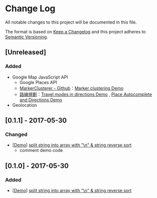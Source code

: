 # Change Log
All notable changes to this project will be documented in this file.

The format is based on [Keep a Changelog](http://keepachangelog.com/)
and this project adheres to [Semantic Versioning](http://semver.org/).

## [Unreleased]
### Added
- Google Map JavaScript API
    - Google Places API
    - [MarkerClusterer - Github](https://github.com/googlemaps/js-marker-clusterer)：[Marker clustering Demo](https://developers.google.com/maps/documentation/javascript/marker-clustering)
    - [路線規劃](https://developers.google.com/maps/documentation/javascript/directions?hl=zh-tw#UnitSystems)：[Travel modes in directions Demo](https://developers.google.com/maps/documentation/javascript/examples/directions-travel-modes?hl=zh-tw) , [Place Autocomplete and Directions Demo](https://developers.google.com/maps/documentation/javascript/examples/places-autocomplete-directions?hl=zh-tw)
- Geolocation

## [0.1.1] - 2017-05-30
### Changed
- [[Demo](https://codepen.io/titangene/pen/aWgybx)] [split string into array with "\n" & string reverse sort](https://github.com/titangene/js-learn/blob/master/other/string_reverse_sort.html)
    - comment demo code

## [0.1.0] - 2017-05-30
### Added
- [[Demo](https://codepen.io/titangene/pen/aWgybx)] [split string into array with "\n" & string reverse sort](https://github.com/titangene/js-learn/blob/master/other/string_reverse_sort.html)